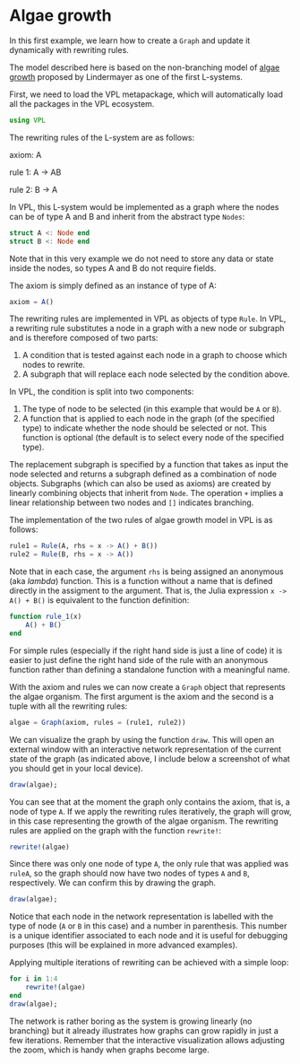# Algae growth

In this first example, we learn how to create a `Graph` and update it dynamically with rewriting rules. 

The model described here is based on the non-branching model of [algae growth](https://en.wikipedia.org/wiki/L-system#Example_1:_Algae) proposed by Lindermayer as one of the first L-systems.

First, we need to load the VPL metapackage, which will automatically load all the packages in the VPL ecosystem. 

```julia
using VPL
```

The rewriting rules of the L-system are as follows:

axiom:   A  

rule 1:  A $\rightarrow$ AB  

rule 2:  B $\rightarrow$ A  

In VPL, this L-system would be implemented as a graph where the nodes can be of type A and B and inherit from the abstract type `Nodes`:

```julia
struct A <: Node end
struct B <: Node end
```

Note that in this very example we do not need to store any data or state inside the nodes, so types A and B do not require fields.

The axiom is simply defined as an instance of type of A:

```julia
axiom = A()
```

The rewriting rules are implemented in VPL as objects of type `Rule`. In VPL, a rewriting rule substitutes a node in a graph with a new node or subgraph and is therefore composed of two parts:

1. A condition that is tested against each node in a graph to choose which nodes to rewrite.  
2. A subgraph that will replace each node selected by the condition above.  

In VPL, the condition is split into two components:

1. The type of node to be selected (in this example that would be `A` or `B`).  
2. A function that is applied to each node in the graph (of the specified type) to indicate whether the node should be selected or not. This function is optional (the default is to select every node of the specified type).

The replacement subgraph is specified by a function that takes as input the node selected and returns a subgraph defined as a combination of node objects. Subgraphs (which can also be used as axioms) are created by linearly combining objects that inherit from `Node`. The operation `+` implies a linear relationship between two nodes and `[]` indicates branching.

The implementation of the two rules of algae growth model in VPL is as follows:

```julia
rule1 = Rule(A, rhs = x -> A() + B())
rule2 = Rule(B, rhs = x -> A())
```

Note that in each case, the argument `rhs` is being assigned an anonymous (aka *lambda*) function. This is a function without a name that is defined directly in the assigment to the argument. That is, the Julia expression `x -> A() + B()` is equivalent to the function definition:

```julia
function rule_1(x)
    A() + B()
end
```

For simple rules (especially if the right hand side is just a line of code) it is easier to just define the right hand side of the rule with an anonymous function rather than defining a standalone function with a meaningful name. 

With the axiom and rules we can now create a `Graph` object that represents the algae organism. The first argument is the axiom and the second is a tuple with all the rewriting rules:

```julia
algae = Graph(axiom, rules = (rule1, rule2))
```

We can visualize the graph by using the function `draw`. This will open an external window with an interactive network representation of the current state of the graph (as indicated above, I include below a screenshot of what you should get in your local device).

```julia
draw(algae);
```

You can see that at the moment the graph only contains the axiom, that is, a node of type `A`. If we apply the rewriting rules iteratively, the graph will grow, in this case representing the growth of the algae organism. The rewriting rules are applied on the graph with the function `rewrite!`:

```julia
rewrite!(algae)
```

Since there was only one node of type `A`, the only rule that was applied was `ruleA`, so the graph should now have two nodes of types `A` and `B`, respectively. We can confirm this by drawing the graph.

```julia
draw(algae);
```

Notice that each node in the network representation is labelled with the type of node (`A` or `B` in this case) and a number in parenthesis. This number is a unique identifier associated to each node and it is useful for debugging purposes (this will be explained in more advanced examples).

Applying multiple iterations of rewriting can be achieved with a simple loop:

```julia
for i in 1:4
    rewrite!(algae)
end
draw(algae);
```

The network is rather boring as the system is growing linearly (no branching) but it already illustrates how graphs can grow rapidly in just a few iterations. Remember that the interactive visualization allows adjusting the zoom, which is handy when graphs become large.